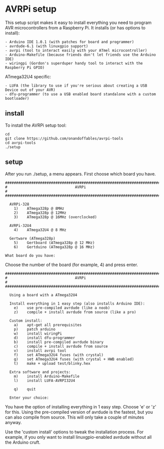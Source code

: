 AVRPi setup
===========

This setup script makes it easy to install everything you need to program AVR microcontrollers from a Raspberry Pi. It installs (or has options to install):

	- Arduino IDE 1.0.1 (with patches for board and programmer)
	- avrdude-6.1 (with linuxgpio support)
	- avrpi (tool to interact easily with your ATmel microcontroller)
	- Arduino-Makefile (because friends don't let friends use the Arduino IDE)
	- wiringpi (Gordon's superduper handy tool to interact with the Raspberry Pi GPIO)

ATmega32U4 specific:

	- LUFA (the library to use if you're serious about creating a USB Device out of your AVR)
	- dfu-programmer (to use a USB enabled board standalone with a custom bootloader)

install
-------

To install the AVRPi setup tool:

	cd
	git clone https://github.com/onandoffables/avrpi-tools
	cd avrpi-tools
	./setup

setup
-----

After you run ./setup, a menu appears. First choose which board you have.

	#######################################################################
	#                               AVRPi                                 #
	#######################################################################

	  AVRPi-328
		1)    ATmega328p @ 8MHz
		2)    ATmega328p @ 12MHz
		3)    ATmega328p @ 16MHz (overclocked)

	  AVRPi-32U4
		4)    ATmega32U4 @ 8 MHz

	  Gertware (ATmega328p)
		5)    Gertboard (ATmega328p @ 12 MHz)
		6)    Gertduino (ATmega328p @ 16 MHz)

	What board do you have:

Choose the number of the board (for example, 4) and press enter.

	#######################################################################
	#                               AVRPi                                 #
	#######################################################################

	  Using a board with a ATmega32U4

	  Install everything in 1 easy step (also installs Arduino IDE):
		e)    use pre-compiled avrdude (like a noob)
		z)    compile + install avrdude from source (like a pro)

	  Custom install:
		a)    apt-get all prerequisites
		p)    patch arduino
		w)    install wiringPi
		d)    install dfu-programmer
		b)    install pre-compiled avrdude binary
		c)    compile + install avrdude from source
		v)    install avrpi tool
		f)    set ATmega32U4 fuses (with crystal)
		g)    set ATmega32U4 fuses (with crystal + HWB enabled)
		t)    make + upload test/blinky.hex

	  Extra software and projects:
		m)    install Arduino-Makefile
		l)    install LUFA-AVRPI32U4

		q)    quit

	  Enter your choice:

You have the option of installing everything in 1 easy step. Choose 'e' or 'z' for this. Using the pre-compiled version of avrdude is the fastest, but you can also compile from source. This will only take a couple of minutes anyway.

Use the 'custom install' options to tweak the installation process. For example, if you only want to install linuxgpio-enabled avrdude without all the Arduino cruft.
